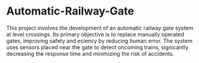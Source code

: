 # Automatic-Railway-Gate
This project involves the development of an automatic railway gate system at level crossings. Its primary objective is to replace manually operated gates, improving safety and eciency by reducing human error. The system uses sensors placed near the gate to detect oncoming trains, signicantly decreasing the response time and minimizing the risk of accidents. 
